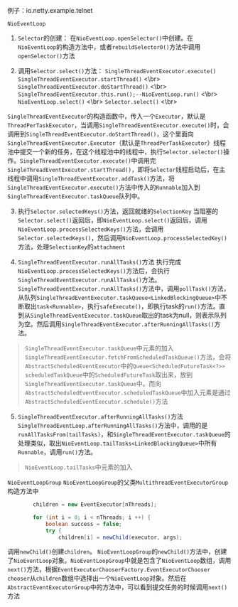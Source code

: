 例子：io.netty.example.telnet

`NioEventLoop`
1. `Selector`的创建：
在`NioEventLoop.openSelector()`中创建。在`NioEventLoop`的构造方法中，或者`rebuildSelector0()`方法中调用`openSelector()`方法

2. 调用`Selector.select()`方法：
`SingleThreadEventExecutor.execute()` <br>
`SingleThreadEventExecutor.startThread()` <\br>
`SingleThreadEventExecutor.doStartThread()` <\br>
`SingleThreadEventExecutor.this.run();--NioEventLoop.run()` <\br>
`NioEventLoop.select()` <\br>
`Selector.select()` <\br>

`SingleThreadEventExecutor`的构造函数中，传入一个`Executor`，默认是`ThreadPerTaskExecutor`，当调用`SingleThreadEventExecutor.execute()`时，会调用到`SingleThreadEventExecutor.doStartThread()`，这个里面向`SingleThreadEventExecutor.Executor`（默认是`ThreadPerTaskExecutor`）线程池中提交一个新的任务，在这个线程池中的线程中，执行`Selector.selector()`操作。`SingleThreadEventExecutor.execute()`中调用完`SingleThreadEventExecutor.startThread()`，即将`Selector`线程启动后，在主线程中调用`SingleThreadEventExecutor.addTask()`方法，将`SingleThreadEventExecutor.execute()`方法中传入的`Runnable`加入到`SingleThreadEventExecutor.taskQueue`队列中。

3. 执行`Selector.selectedKeys()`方法，返回就绪的`SelectionKey`
当阻塞的`Selector.select()`返回后，即`NioEventLoop.select()`返回后，调用`NioEventLoop.processSelectedKeys()`方法，会调用`Selector.selectedKeys()`，然后调用`NioEventLoop.processSelectedKey()`方法，处理`SelectionKey`的`attachment`

4. `SingleThreadEventExecutor.runAllTasks()`方法
执行完成`NioEventLoop.processSelectedKeys()`方法后，会执行`SingleThreadEventExecutor.runAllTasks()`方法。`SingleThreadEventExecutor.runAllTasks()`方法中，调用`pollTask()`方法，从队列`SingleThreadEventExecutor.taskQueue<LinkedBlockingQueue>`中不断取出`task<Runnable>`，执行`safeExecute()`，即执行task的`run()`方法。直到从`SingleThreadEventExecutor.taskQueue`取出的task为null，则表示队列为空。然后调用`SingleThreadEventExecutor.afterRunningAllTasks()`方法。

> `SingleThreadEventExecutor.taskQueue`中元素的加入
`SingleThreadEventExecutor.fetchFromScheduledTaskQueue()`方法，会将`AbstractScheduledEventExecutor`中的`Queue<ScheduledFutureTask<?>> scheduledTaskQueue`中的`ScheduledFutureTask`取出来，放到`SingleThreadEventExecutor.taskQueue`中。而向`AbstractScheduledEventExecutor.scheduledTaskQueue`中加入元素是通过`AbstractScheduledEventExecutor.schedule()`方法

5. `SingleThreadEventExecutor.afterRunningAllTasks()`方法
`SingleThreadEventLoop.afterRunningAllTasks()`方法中，调用的是`runAllTasksFrom(tailTasks)`，和`SingleThreadEventExecutor.taskQueue`的处理类似，取出`NioEventLoop.tailTasks<LinkedBlockingQueue>`中所有`Runnable`，调用`run()`方法。

> `NioEventLoop.tailTasks`中元素的加入


`NioEventLoopGroup`
`NioEventLoopGroup`的父类`MultithreadEventExecutorGroup`构造方法中
```java
        children = new EventExecutor[nThreads];

        for (int i = 0; i < nThreads; i ++) {
            boolean success = false;
            try {
                children[i] = newChild(executor, args);

```
调用`newChild()`创建`children`。
`NioEventLoopGroup`的`newChild()`方法中，创建了`NioEventLoop`对象。`NioEventLoopGroup`中就是包含了`NioEventLoop`数组，调用`next()`方法，根据`EventExecutorChooserFactory.EventExecutorChooser chooser`从`children`数组中选择出一个`NioEventLoop`对象。然后在`AbstractEventExecutorGroup`中的方法中，可以看到提交任务的时候调用`next()`方法
